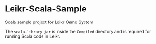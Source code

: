 # Leikr-Scala-Sample
Scala sample project for Leikr Game System


The `scala-library.jar` is inside the `Compiled` directory and is required for running Scala code in Leikr.
